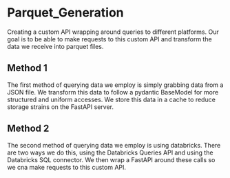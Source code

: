 # Parquet_Generation

Creating a custom API wrapping around queries to different platforms. Our goal is to be able to make requests to this custom API and transform the data we receive into parquet files. 

## Method 1 

The first method of querying data we employ is simply grabbing data from a JSON file. We transform this data to follow a pydantic BaseModel for more structured and uniform accesses. We store this data in a cache to reduce storage strains on the FastAPI server. 

## Method 2 

The second method of querying data we employ is using databricks. There are two ways we do this, using the Databricks Queries API and using the Databricks SQL connector. We then wrap a FastAPI around these calls so we cna make requests to this custom API. 
